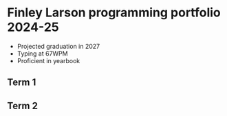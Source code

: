 # Finley Larson programming portfolio 2024-25
* Projected graduation in 2027
* Typing at 67WPM
* Proficient in yearbook
![]()
## Term 1

## Term 2
